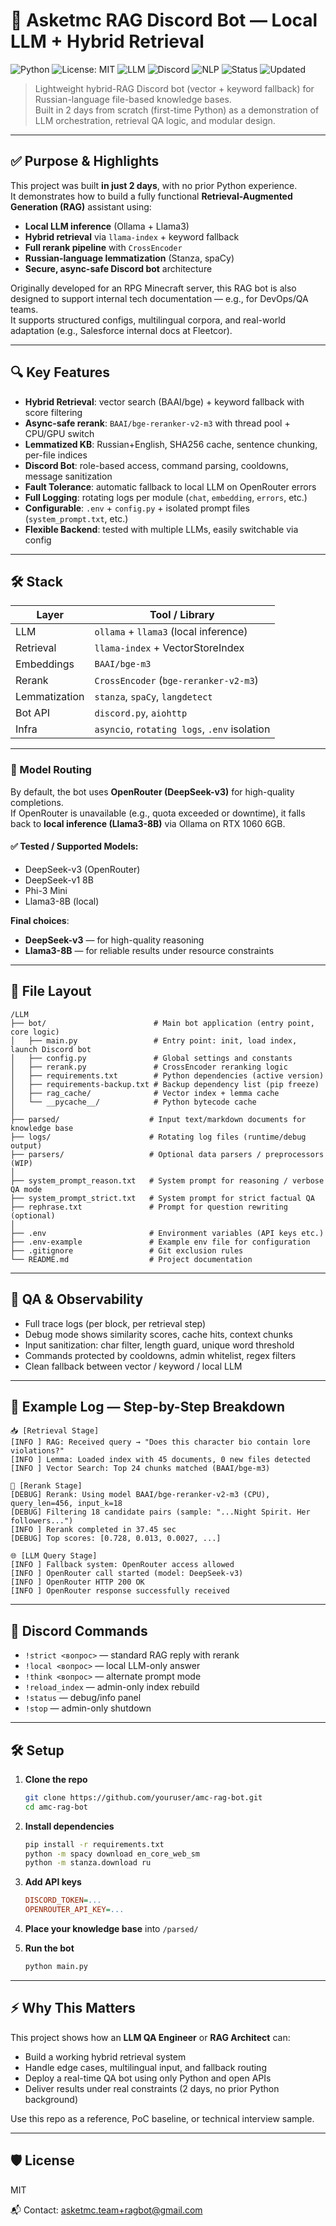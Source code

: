 # 🧠 Asketmc RAG Discord Bot — Local LLM + Hybrid Retrieval

![Python](https://img.shields.io/badge/python-3.10%2B-blue)
![License: MIT](https://img.shields.io/badge/License-MIT-green.svg)
![LLM](https://img.shields.io/badge/LLM-Ollama%20%7C%20Llama3-orange)
![Discord](https://img.shields.io/badge/Discord-Bot-informational)
![NLP](https://img.shields.io/badge/NLP-Stanza%20%7C%20spaCy-purple)
![Status](https://img.shields.io/badge/status-internal%20use-yellow)
![Updated](https://img.shields.io/badge/last%20update-June%202025-blueviolet)

> Lightweight hybrid-RAG Discord bot (vector + keyword fallback) for Russian-language file-based knowledge bases.  
> Built in 2 days from scratch (first-time Python) as a demonstration of LLM orchestration, retrieval QA logic, and modular design.

---

## ✅ Purpose & Highlights

This project was built **in just 2 days**, with no prior Python experience.  
It demonstrates how to build a fully functional **Retrieval-Augmented Generation (RAG)** assistant using:

- **Local LLM inference** (Ollama + Llama3)
- **Hybrid retrieval** via `llama-index` + keyword fallback
- **Full rerank pipeline** with `CrossEncoder`
- **Russian-language lemmatization** (Stanza, spaCy)
- **Secure, async-safe Discord bot** architecture

Originally developed for an RPG Minecraft server, this RAG bot is also designed to support internal tech documentation — e.g., for DevOps/QA teams.  
It supports structured configs, multilingual corpora, and real-world adaptation (e.g., Salesforce internal docs at Fleetcor).

---

## 🔍 Key Features

- **Hybrid Retrieval**: vector search (BAAI/bge) + keyword fallback with score filtering
- **Async-safe rerank**: `BAAI/bge-reranker-v2-m3` with thread pool + CPU/GPU switch
- **Lemmatized KB**: Russian+English, SHA256 cache, sentence chunking, per-file indices
- **Discord Bot**: role-based access, command parsing, cooldowns, message sanitization
- **Fault Tolerance**: automatic fallback to local LLM on OpenRouter errors
- **Full Logging**: rotating logs per module (`chat`, `embedding`, `errors`, etc.)
- **Configurable**: `.env` + `config.py` + isolated prompt files (`system_prompt.txt`, etc.)
- **Flexible Backend**: tested with multiple LLMs, easily switchable via config

---

## 🛠️ Stack

| Layer         | Tool / Library                        |
|---------------|---------------------------------------|
| LLM           | `ollama` + `llama3` (local inference) |
| Retrieval     | `llama-index` + VectorStoreIndex      |
| Embeddings    | `BAAI/bge-m3`                         |
| Rerank        | `CrossEncoder` (`bge-reranker-v2-m3`) |
| Lemmatization | `stanza`, `spaCy`, `langdetect`       |
| Bot API       | `discord.py`, `aiohttp`               |
| Infra         | `asyncio`, `rotating logs`, `.env` isolation |

---

### 🔄 Model Routing

By default, the bot uses **OpenRouter (DeepSeek-v3)** for high-quality completions.  
If OpenRouter is unavailable (e.g., quota exceeded or downtime), it falls back to **local inference (Llama3-8B)** via Ollama on RTX 1060 6GB.

#### ✅ Tested / Supported Models:
- DeepSeek-v3 (OpenRouter)
- DeepSeek-v1 8B
- Phi-3 Mini
- Llama3-8B (local)

**Final choices**:
- **DeepSeek-v3** — for high-quality reasoning
- **Llama3-8B** — for reliable results under resource constraints

---

## 📁 File Layout

```
/LLM
├── bot/                        # Main bot application (entry point, core logic)
│   ├── main.py                 # Entry point: init, load index, launch Discord bot
│   ├── config.py               # Global settings and constants
│   ├── rerank.py               # CrossEncoder reranking logic
│   ├── requirements.txt        # Python dependencies (active version)
│   ├── requirements-backup.txt # Backup dependency list (pip freeze)
│   ├── rag_cache/              # Vector index + lemma cache
│   └── __pycache__/            # Python bytecode cache
│
├── parsed/                    # Input text/markdown documents for knowledge base
├── logs/                      # Rotating log files (runtime/debug output)
├── parsers/                   # Optional data parsers / preprocessors (WIP)
│
├── system_prompt_reason.txt   # System prompt for reasoning / verbose QA mode
├── system_prompt_strict.txt   # System prompt for strict factual QA
├── rephrase.txt               # Prompt for question rewriting (optional)
│
├── .env                       # Environment variables (API keys etc.)
├── .env-example               # Example env file for configuration
├── .gitignore                 # Git exclusion rules
└── README.md                  # Project documentation

```

---

## 🧪 QA & Observability

- Full trace logs (per block, per retrieval step)
- Debug mode shows similarity scores, cache hits, context chunks
- Input sanitization: char filter, length guard, unique word threshold
- Commands protected by cooldowns, admin whitelist, regex filters
- Clean fallback between vector / keyword / local LLM

---

## 💬 Example Log — Step-by-Step Breakdown

```text
📥 [Retrieval Stage]
[INFO ] RAG: Received query → "Does this character bio contain lore violations?"
[INFO ] Lemma: Loaded index with 45 documents, 0 new files detected
[INFO ] Vector Search: Top 24 chunks matched (BAAI/bge-m3)

🧠 [Rerank Stage]
[DEBUG] Rerank: Using model BAAI/bge-reranker-v2-m3 (CPU), query_len=456, input_k=18
[DEBUG] Filtering 18 candidate pairs (sample: "...Night Spirit. Her followers...")
[INFO ] Rerank completed in 37.45 sec
[DEBUG] Top scores: [0.728, 0.013, 0.0027, ...]

🌐 [LLM Query Stage]
[INFO ] Fallback system: OpenRouter access allowed
[INFO ] OpenRouter call started (model: DeepSeek-v3)
[INFO ] OpenRouter HTTP 200 OK
[INFO ] OpenRouter response successfully received
```

---

## 📢 Discord Commands

- `!strict <вопрос>` — standard RAG reply with rerank  
- `!local <вопрос>` — local LLM-only answer  
- `!think <вопрос>` — alternate prompt mode  
- `!reload_index` — admin-only index rebuild  
- `!status` — debug/info panel  
- `!stop` — admin-only shutdown

---

## 🛠️ Setup

1. **Clone the repo**  
    ```sh
    git clone https://github.com/youruser/amc-rag-bot.git
    cd amc-rag-bot
    ```

2. **Install dependencies**  
    ```sh
    pip install -r requirements.txt
    python -m spacy download en_core_web_sm
    python -m stanza.download ru
    ```

3. **Add API keys**  
    ```ini
    DISCORD_TOKEN=...
    OPENROUTER_API_KEY=...
    ```

4. **Place your knowledge base** into `/parsed/`

5. **Run the bot**  
    ```sh
    python main.py
    ```

---

## ⚡ Why This Matters

This project shows how an **LLM QA Engineer** or **RAG Architect** can:

- Build a working hybrid retrieval system
- Handle edge cases, multilingual input, and fallback routing
- Deploy a real-time QA bot using only Python and open APIs
- Deliver results under real constraints (2 days, no prior Python background)

Use this repo as a reference, PoC baseline, or technical interview sample.

---

## 🛡 License
MIT

📬 Contact: asketmc.team+ragbot@gmail.com
